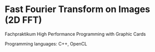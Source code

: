 # Fast Fourier Transform on Images (2D FFT)

Fachpraktikum High Performance Programming with Graphic Cards

Programming languages: C++, OpenCL 

